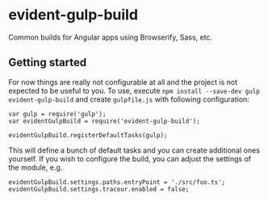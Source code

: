 evident-gulp-build
==================

Common builds for Angular apps using Browserify, Sass, etc.

Getting started
---------------

For now things are really not configurable at all and the project is not expected to be useful to you.
To use, execute `npm install --save-dev gulp evident-gulp-build` and create `gulpfile.js` with following
configuration:

    var gulp = require('gulp');
    var evidentGulpBuild = require('evident-gulp-build');

    evidentGulpBuild.registerDefaultTasks(gulp);

This will define a bunch of default tasks and you can create additional ones yourself. If you wish to
configure the build, you can adjust the settings of the module, e.g.

    evidentGulpBuild.settings.paths.entryPoint = './src/foo.ts';
    evidentGulpBuild.settings.traceur.enabled = false;
